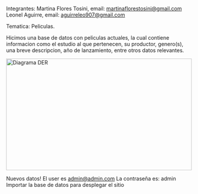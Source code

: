 Integrantes:
Martina Flores Tosini, email: martinaflorestosini@gmail.com
Leonel Aguirre, email: aguirreleo907@gmail.com

Tematica: Peliculas.

Hicimos una base de datos con peliculas actuales, la cual contiene informacion como el estudio al que pertenecen, su productor, genero(s), una breve descripcion, año de lanzamiento, entre otros datos relevantes.


<img width="502" height="302" alt="Diagrama DER" src="https://github.com/user-attachments/assets/40b4e6ea-dc10-44b2-9c0b-e94e34b346ef" />



Nuevos datos!
El user es admin@admin.com
La contraseña es: admin
Importar la base de datos para desplegar el sitio
